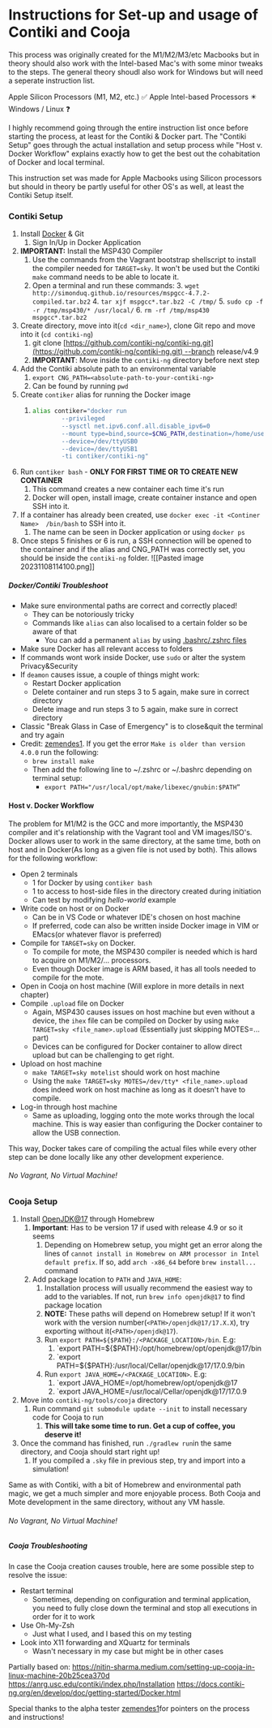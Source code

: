 # Instructions for Set-up and usage of Contiki and Cooja
This process was originally created for the M1/M2/M3/etc Macbooks but in theory should also work with the Intel-based Mac's with some minor tweaks to the steps. The general theory shoudl also work for Windows but will need a seperate instruction list.

Apple Silicon Processors (M1, M2, etc.) :white_check_mark:
Apple Intel-based Processors :eight_pointed_black_star:
Windows / Linux :question:

I highly recommend going through the entire instruction list once before starting the process, at least for the Contiki & Docker part. The "Contiki Setup" goes through the actual installation and setup process while "Host v. Docker Workflow" explains exactly how to get the best out the cohabitation of Docker and local terminal. 

This instruction set was made for Apple Macbooks using Silicon processors but should in theory be partly useful for other OS's as well, at least the Contiki Setup itself.
### Contiki Setup
1. Install [Docker](https://docs.docker.com/desktop/) & Git
	1. Sign In/Up in Docker Application
2. **IMPORTANT:** Install the MSP430 Compiler 
	1. Use the commands from the Vagrant bootstrap shellscript to install the compiler needed for `TARGET=sky`. It won't be used but the Contiki `make` command needs to be able to locate it.
	2. Open a terminal and run these commands:
		3. `wget http://simonduq.github.io/resources/mspgcc-4.7.2-compiled.tar.bz2`
		4. `tar xjf mspgcc*.tar.bz2 -C /tmp/`
		5. `sudo cp -f -r /tmp/msp430/* /usr/local/`
		6. `rm -rf /tmp/msp430 mspgcc*.tar.bz2`
3. Create directory, move into it(`cd <dir_name>`), clone Git repo and move into it (`cd contiki-ng`)
	1. git clone [https://github.com/contiki-ng/contiki-ng.git](https://github.com/contiki-ng/contiki-ng.git) --branch release/v4.9
	2. **IMPORTANT**: Move inside the `contiki-ng` directory before next step
4. Add the Contiki absolute path to an environmental variable
	1. `export CNG_PATH=<absolute-path-to-your-contiki-ng>`
	2. Can be found by running `pwd`
5. Create `contiker` alias for running the Docker image
	1. ```bash
	   alias contiker="docker run                                                           \
               --privileged                                                          \
               --sysctl net.ipv6.conf.all.disable_ipv6=0                             \
               --mount type=bind,source=$CNG_PATH,destination=/home/user/contiki-ng  \
               --device=/dev/ttyUSB0                                                 \
               --device=/dev/ttyUSB1                                                 \
               -ti contiker/contiki-ng"
5. Run `contiker bash` - **ONLY FOR FIRST TIME OR TO CREATE NEW CONTAINER**
	1. This command creates a new container each time it's run
	2. Docker will open, install image, create container instance and open SSH into it.
6. If a container has already been created, use 
	   `docker exec -it <Continer Name>  /bin/bash`
	to SSH into it.
	1. The name can be seen in Docker application or using `docker ps`
7. Once steps 5 finishes or 6 is run, a SSH connection will be opened to the container and if the alias and CNG_PATH was correctly set, you should be inside the `contiki-ng` folder.
![[Pasted image 20231108114100.png]]
##### Docker/Contiki Troubleshoot
- Make sure environmental paths are correct and correctly placed!
	- They can be notoriously tricky
	- Commands like `alias` can also localised to a certain folder so be aware of that
		- You can add a permanent `alias` by using [.bashrc/.zshrc files](https://www.cyberciti.biz/faq/create-permanent-bash-alias-linux-unix/)
- Make sure Docker has all relevant access to folders
- If commands wont work inside Docker, use `sudo` or alter the system Privacy&Security
- If `deamon` causes issue, a couple of things might work:
	- Restart Docker application
	- Delete container and run steps 3 to 5 again, make sure in correct directory
	- Delete image and run steps 3 to 5 again, make sure in correct directory
- Classic "Break Glass in Case of Emergency" is to close&quit the terminal and try again
- Credit: [zemendes1](https://github.com/zemendes1). If you get the error `Make is older than version 4.0.0` run the following:
	- `brew install make`
	- Then add the following line to ~/.zshrc or ~/.bashrc depending on terminal setup:
		- `export PATH="/usr/local/opt/make/libexec/gnubin:$PATH”`

#### Host v. Docker Workflow
The problem for M1/M2 is the GCC and more importantly, the MSP430 compiler and it's relationship with the Vagrant tool and VM images/ISO's. Docker allows user to work in the same directory, at the same time, both on host and in Docker(As long as a given file is not used by both). This allows for the following workflow:
- Open 2 terminals
	- 1 for Docker by using `contiker bash`
	- 1 to access to host-side files in the directory created during initiation
	- Can test by modifying *hello-world* example 
- Write code on host or on Docker
	- Can be in VS Code or whatever IDE's chosen on host machine
	- If preferred, code can also be written inside Docker image in VIM or EMacs(or whatever flavor is preferred)
- Compile for `TARGET=sky` on Docker.
	- To compile for mote, the MSP430 compiler is needed which is hard to acquire on M1/M2/... processors.
	- Even though Docker image is ARM based, it has all tools needed to compile for the mote.
- Open in Cooja on host machine (Will explore in more details in next chapter)
- Compile `.upload` file on Docker
	- Again, MSP430 causes issues on host machine but even without a device, the `ihex` file can be compiled on Docker by using `make TARGET=sky <file_name>.upload` (Essentially just skipping MOTES=... part)
	- Devices can be configured for Docker container to allow direct upload but can be challenging to get right. 
- Upload on host machine
	- `make TARGET=sky motelist` should work on host machine
	- Using the `make TARGET=sky MOTES=/dev/tty* <file_name>.upload` does indeed work on host machine as long as it doesn't have to compile.
- Log-in through host machine
	- Same as uploading, logging onto the mote works through the local machine. This is way easier than configuring the Docker container to allow the USB connection.

This way, Docker takes care of compiling the actual files while every other step can be done locally like any other development experience. 
###### No Vagrant, No Virtual Machine!

### Cooja Setup
1. Install [OpenJDK@17](https://formulae.brew.sh/formula/openjdk@17#default) through Homebrew
	1. **Important**: Has to be version 17 if used with release 4.9 or so it seems
		1. Depending on Homebrew setup, you might get an error along the lines of `cannot install in Homebrew on ARM processor in Intel default prefix`. If so, add `arch -x86_64` before `brew install...` command
	2. Add package location to `PATH` and `JAVA_HOME`:
		1. Installation process will usually recommend the easiest way to add to the variables. If not, run `brew info openjdk@17` to find package location
		2. **NOTE:** These paths will depend on Homebrew setup! If it won't work with the version number(`<PATH>/openjdk@17/17.X.X`), try exporting without it(`<PATH>/openjdk@17`).
		3. Run `export PATH=${$PATH}:/<PACKAGE_LOCATION>/bin`.  E.g:
			1. `export PATH=${$PATH}:/opt/homebrew/opt/openjdk@17/bin
			2. `export PATH=${$PATH}:/usr/local/Cellar/openjdk@17/17.0.9/bin
		4. Run `export JAVA_HOME=/<PACKAGE_LOCATION>`. E.g:
			1. `export JAVA_HOME=/opt/homebrew/opt/openjdk@17
			2. `export JAVA_HOME=/usr/local/Cellar/openjdk@17/17.0.9
2. Move into `contiki-ng/tools/cooja` directory
	1. Run command `git submodule update --init` to install necessary code for Cooja to run
		1. **This will take some time to run. Get a cup of coffee, you deserve it!**
3. Once the command has finished, run `./gradlew run`in the same directory, and Cooja should start right up!
	1. If you compiled a `.sky` file in previous step, try and import into a simulation!

Same as with Contiki, with a bit of Homebrew and environmental path magic, we get a much simpler and more enjoyable process. Both Cooja and Mote development in the same directory, without any VM hassle.
###### No Vagrant, No Virtual Machine!
##### Cooja Troubleshooting
In case the Cooja creation causes trouble, here are some possible step to resolve the issue:
- Restart terminal
	- Sometimes, depending on configuration and terminal application, you need to fully close down the terminal and stop all executions in order for it to work
- Use Oh-My-Zsh
	- Just what I used, and I based this on my testing
- Look into X11 forwarding and XQuartz for terminals
	- Wasn't necessary in my case but might be in other cases

Partially based on:
https://nitin-sharma.medium.com/setting-up-cooja-in-linux-machine-20b25cea370d
https://anrg.usc.edu/contiki/index.php/Installation
https://docs.contiki-ng.org/en/develop/doc/getting-started/Docker.html

Special thanks to the alpha tester [zemendes1](https://github.com/zemendes1)for pointers on the process and instructions!